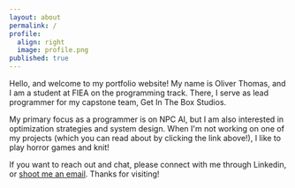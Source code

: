 ```yaml
---
layout: about
permalink: /
profile:
  align: right
  image: profile.png
published: true
---
```


Hello, and welcome to my portfolio website! My name is Oliver Thomas, and I am a student at FIEA on the programming track. There, I serve as lead programmer for my capstone team, Get In The Box Studios.

My primary focus as a programmer is on NPC AI, but I am also interested in optimization strategies and system design. When I'm not working on one of my projects (which you can read about by clicking the link above!), I like to play horror games and knit!

If you want to reach out and chat, please connect with me through Linkedin, or <a href="mailto:oliverthomas664@gmail.com">shoot me an email</a>. Thanks for visiting!